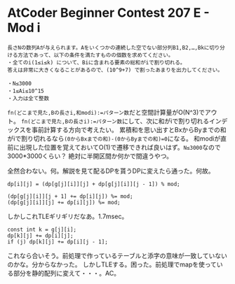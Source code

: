 # AtCoder Beginner Contest 207 E - Mod i
```
長さNの数列Aが与えられます。Aをいくつかの連続した空でない部分列B1,B2,…,Bkに切り分ける方法であって、以下の条件を満たすものの個数を求めてください。
・全てのi(1≤i≤k) について、Biに含まれる要素の総和がiで割り切れる。
答えは非常に大きくなることがあるので、(10^9+7) で割ったあまりを出力してください。
```
```
・N≤3000
・1≤Ai≤10^15
・入力は全て整数
```

`fn(どこまで見た,Bの長さi,和modi):=パターン数`だと空間計算量がO(N^3)でアウト。
`fn(どこまで見た,Bの長さi):=パターン数`にして、次に和がiで割り切れるインデックスを事前計算する方向で考えたい。
累積和を思い出すとBxからByまでの和がiで割り切れるなら`(0からBxまでの和)-(0からByまでの和)=0`になる。
和modiが直前に出現した位置を覚えておいてO(1)で遷移できれば良いはず。`N≤3000`なので3000*3000くらい？
絶対に半開区間か何かで間違うやつ。

全然合わない。何。解説を見て配るDPを貰うDPに変えたら通った。何故。

```
dp[i][j] = (dp[g[j][i]][j] + dp[g[j][i]][j - 1]) % mod;
```

```
(dp[g[j][i]][j + 1] += dp[i][j]) %= mod;
(dp[g[j][i]][j] += dp[i][j]) %= mod;
```

しかしこれTLEギリギリだなあ。1.7msec。

```
const int k = g[j][i];
dp[k][j] += dp[i][j];
if (j) dp[k][j] += dp[i][j - 1];
```
これなら合いそう。前処理で作っているテーブルと添字の意味が一致していないのかな。分からなかった。
しかしTLEする。困った。前処理でmapを使っている部分を静的配列に変えて・・・。AC。
